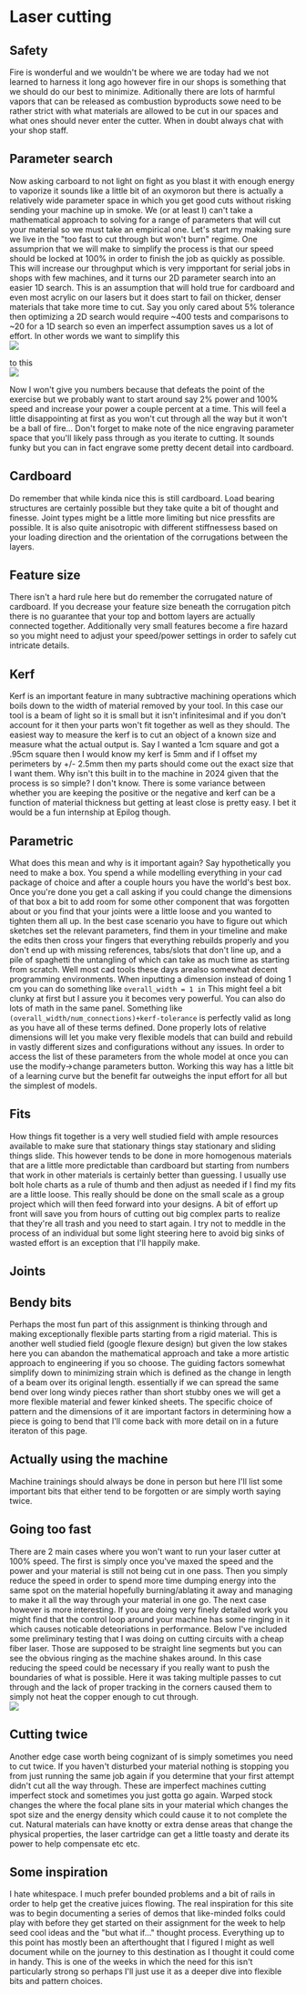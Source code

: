 # Laser cutting

## Safety
Fire is wonderful and we wouldn't be where we are today had we not learned to harness it long ago however fire in our shops is something that we should do our best to minimize.  Aditionally there are lots of harmful vapors that can be released as combustion byproducts sowe need to be rather strict with what materials are allowed to be cut in our spaces and what ones should never enter the cutter.  When in doubt always chat with your shop staff.  

## Parameter search
Now asking carboard to not light on fight as you blast it with enough energy to vaporize it sounds like a little bit of an oxymoron but there is actually a relatively wide parameter space in which you get good cuts without risking sending your machine up in smoke.  We (or at least I) can't take a mathematical approach to solving for a range of parameters that will cut your material so we must take an empirical one.  Let's start my making sure we live in the "too fast to cut through but won't burn" regime.  One assumprion that we will make to simplify the process is that our speed should be locked at 100% in order to finish the job as quickly as possible.  This will increase our throughput which is very impportant for serial jobs in shops with few machines, and it turns our 2D parameter search into an easier 1D search.  This is an assumption that will hold true for cardboard and even most acrylic on our lasers but it does start to fail on thicker, denser materials that take more time to cut.  Say you only cared about 5% tolerance then optimizing a 2D search would require ~400 tests and comparisons to ~20 for a 1D search so even an imperfect assumption saves us a lot of effort.  In other words we want to simplify this  
 ![](images/laser/search_small.jpg)
  
to this  
![](images/laser/power_small.jpg)
  
Now I won't give you numbers because that defeats the point of the exercise but we probably want to start around say 2% power and 100% speed and increase your power a couple percent at a time.  This will feel a little disappointing at first as you won't cut through all the way but it won't be a ball of fire... Don't forget to make note of the nice engraving parameter space that you'll likely pass through as you iterate to cutting.  It sounds funky but you can in fact engrave some pretty decent detail into cardboard.

## Cardboard
Do remember that while kinda nice this is still cardboard.  Load bearing structures are certainly possible but they take quite a bit of thought and finesse.  Joint types might be a little more limiting but nice pressfits are possible.  It is also quite anisotropic with different stiffnessess based on your loading direction and the orientation of the corrugations between the layers.

## Feature size
There isn't a hard rule here but do remember the corrugated nature of cardboard.  If you decrease your feature size beneath the corrugation pitch there is no guarantee that your top and bottom layers are actually connected together.  Additionally very small features become a fire hazard so you might need to adjust your speed/power settings in order to safely cut intricate details.

## Kerf
Kerf is an important feature in many subtractive machining operations which boils down to the width of material removed by your tool.  In this case our tool is a beam of light so it is small but it isn't infinitesimal and if you don't account for it then your parts won't fit together as well as they should.  The easiest way to measure the kerf is to cut an object of a known size and measure what the actual output is.  Say I wanted a 1cm square and got a .95cm square then I would know my kerf is 5mm and if I offset my perimeters by +/- 2.5mm then my parts should come out the exact size that I want them.  Why isn't this built in to the machine in 2024 given that the process is so simple? I don't know.  There is some variance between whether you are keeping the positive or the negative and kerf can be a function of material thickness but getting at least close is pretty easy.  I bet it would be a fun internship at Epilog though.

## Parametric
What does this mean and why is it important again?  Say hypothetically you need to make a box.  You spend a while modelling everything in your cad package of choice and after a couple hours you have the world's best box.  Once you're done you get a call asking if you could change the dimensions of that box a bit to add room for some other component that was forgotten about or you find that your joints were a little loose and you wanted to tighten them all up.  In the best case scenario you have to figure out which sketches set the relevant parameters, find them in your timeline and make the edits then cross your fingers that everything rebuilds properly and you don't end up with missing references, tabs/slots that don't line up, and a pile of spaghetti the untangling of which can take as much time as starting from scratch.  Well most cad tools these days arealso somewhat decent programming environments.  When inputting a dimension instead of doing 1 cm you can do something like ```overall_width = 1 in``` This might feel a bit clunky at first but I assure you it becomes very powerful.  You can also do lots of math in the same panel.  Something like ```(overall_width/num_connections)+kerf-tolerance``` is perfectly valid as long as you have all of these terms defined.  Done properly lots of relative dimensions will let you make very flexible models that can build and rebuild in vastly different sizes and configurations without any issues.  In order to access the list of these parameters from the whole model at once you can use the modify->change parameters button.  Working this way has a little bit of a learning curve but the benefit far outweighs the input effort for all but the simplest of models.


## Fits
How things fit together is a very well studied field with ample resources available to make sure that stationary things stay stationary and sliding things slide.  This however tends to be done in more homogenous materials that are a little more predictable than cardboard but starting from numbers that work in other materials is certainly better than guessing.  I usually use bolt hole charts as a rule of thumb and then adjust as needed if I find my fits are a little loose.  This really should be done on the small scale as a group project which will then feed forward into your designs.  A bit of effort up front will save you from hours of cutting out big complex parts to realize that they're all trash and you need to start again.  I try not to meddle in the process of an individual but some light steering here to avoid big sinks of wasted effort is an exception that I'll happily make.


## Joints

## Bendy bits
Perhaps the most fun part of this assignment is thinking through and making exceptionally flexible parts starting from a rigid material.  This is another well studied field (google flexure design) but given the low stakes here you can abandon the mathematical approach and take a more artistic approach to engineering if you so choose.  The guiding factors somewhat simplify down to minimizing strain which is defined as the change in length of a beam over its original length.  essentially if we can spread the same bend over long windy pieces rather than short stubby ones we will get a more flexible material and fewer kinked sheets.  The specific choice of pattern and the dimensions of it are important factors in determining how a piece is going to bend that I'll come back with more detail on in a future iteraton of this page.  

## Actually using the machine
Machine trainings should always be done in person but here I'll list some important bits that either tend to be forgotten or are simply worth saying twice.

## Going too fast
There are 2 main cases where you won't want to run your laser cutter at 100% speed.  The first is simply once you've maxed the speed and the power and your material is still not being cut in one pass.  Then you simply reduce the speed in order to spend more time dumping energy into the same spot on the material hopefully burning/ablating it away and managing to make it all the way through your material in one go.  The next case however is more interesting.  If you are doing very finely detailed work you might find that the control loop around your machine has some ringing in it which causes noticable deteoriations in performance.  Below I've included some preliminary testing that I was doing on cutting circuits with a cheap fiber laser.  Those are supposed to be straight line segments but you can see the obvious ringing as the machine shakes around.  In this case reducing the speed could be necessary if you really want to push the boundaries of what is possible.  Here it was taking multiple passes to cut through and the lack of proper tracking in the corners caused them to simply not heat the copper enough to cut through.  
![](images/laser/trace_small.jpg)
  

## Cutting twice
Another edge case worth being cognizant of is simply sometimes you need to cut twice.  If you haven't disturbed your material nothing is stopping you from just running the same job again if you determine that your first attempt didn't cut all the way through.  These are imperfect machines cutting imperfect stock and sometimes you just gotta go again.  Warped stock changes the where the focal plane sits in your material which changes the spot size and the energy density which could cause it to not complete the cut.  Natural materials can have knotty or extra dense areas that change the physical properties, the laser cartridge can get a little toasty and derate its power to help compensate etc etc.  

## Some inspiration
I hate whitespace.  I much prefer bounded problems and a bit of rails in order to help get the creative juices flowing.  The real inspiration for this site was to begin documenting a series of demos that like-minded folks could play with before they get started on their assignment for the week to help seed cool ideas and the "but what if..." thought process.  Everything up to this point has mostly been an afterthought that I figured I might as well document while on the journey to this destination as I thought it could come in handy.  This is one of the weeks in which the need for this isn't particularly strong so perhaps I'll just use it as a deeper dive into flexible bits and pattern choices.